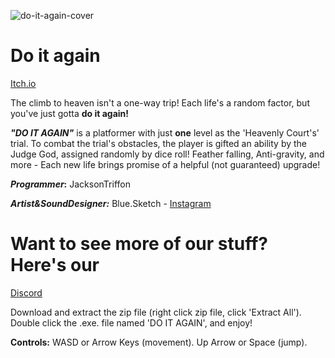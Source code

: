 ![do-it-again-cover](https://img.itch.zone/aW1nLzk0ODU4MzEucG5n/347x500/Fhy6I%2B.png)

# Do it again

[Itch.io](https://bluesketch.itch.io/do-it-again)

The climb to heaven isn't a one-way trip! Each life's a random factor, but you've just gotta **do it again!**

***"DO IT AGAIN"*** is a platformer with just **one** level as the 'Heavenly Court's' trial. To combat the trial's obstacles, the player is gifted an ability by the Judge God, assigned randomly by dice roll! Feather falling, Anti-gravity, and more - Each new life brings promise of a helpful (not guaranteed) upgrade!

***Programmer*:** JacksonTriffon

***Artist&SoundDesigner:*** Blue.Sketch - [Instagram](https://www.instagram.com/blueprint.sketch/)

# Want to see more of our stuff? Here's our

[Discord](https://discord.gg/Ea3pfJdc)

Download and extract the zip file (right click zip file, click 'Extract All'). Double click the .exe. file named 'DO IT AGAIN', and enjoy!

**Controls:** WASD or Arrow Keys (movement). Up Arrow or Space (jump).
